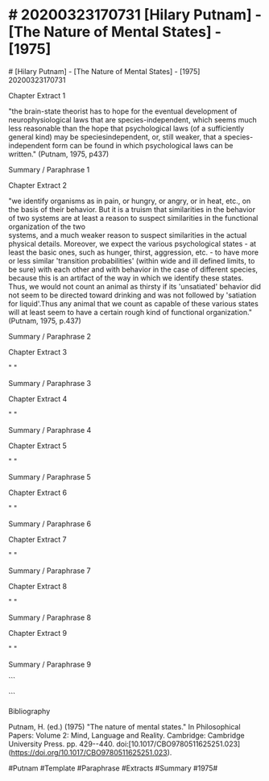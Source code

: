 # \# 20200323170731 \[Hilary Putnam\] - \[The Nature of Mental States\] - \[1975\]

\# \[Hilary Putnam\] - \[The Nature of Mental States\] - \[1975\]\
20200323170731

Chapter Extract 1

"the brain-state theorist has to hope for the eventual development of neurophysiological laws that are species-independent, which seems much less reasonable than the hope that psychological laws (of a sufficiently general kind) may be speciesindependent, or, still weaker, that a species-independent form can be found in which psychological laws can be written." (Putnam, 1975, p437)

Summary / Paraphrase 1

Chapter Extract 2

"we identify organisms as in pain, or hungry, or angry, or in heat, etc., on the basis of their behavior. But it is a truism that similarities in the behavior of two systems are at least a reason to suspect similarities in the functional organization of the two\
systems, and a much weaker reason to suspect similarities in the actual physical details. Moreover, we expect the various psychological states - at least the basic ones, such as hunger, thirst, aggression, etc. - to have more or less similar \'transition probabilities\' (within wide and ill defined limits, to be sure) with each other and with behavior in the case of different species, because this is an artifact of the way in which we identify these states. Thus, we would not count an animal as thirsty if its \'unsatiated\' behavior did not seem to be directed toward drinking and was not followed by \'satiation for liquid\'.Thus any animal that we count as capable of these various states will at least seem to have a certain rough kind of functional organization.\"(Putnam, 1975, p.437)

Summary / Paraphrase 2

Chapter Extract 3

" \"

Summary / Paraphrase 3

Chapter Extract 4

" \"

Summary / Paraphrase 4

Chapter Extract 5

" \"

Summary / Paraphrase 5

Chapter Extract 6

" \"

Summary / Paraphrase 6

Chapter Extract 7

" \"

Summary / Paraphrase 7

Chapter Extract 8

" \"

Summary / Paraphrase 8

Chapter Extract 9

" \"

Summary / Paraphrase 9

\`\`\`

\`\`\`

Bibliography

Putnam, H. (ed.) (1975) "The nature of mental states." In Philosophical Papers: Volume 2: Mind, Language and Reality. Cambridge: Cambridge University Press. pp. 429--440. doi:\[10.1017/CBO9780511625251.023\](https://doi.org/10.1017/CBO9780511625251.023).

\#Putnam \#Template \#Paraphrase \#Extracts \#Summary \#1975\#
